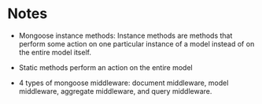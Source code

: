 # Notes

- Mongoose instance methods: Instance methods are methods that perform some action on one particular instance of a model instead of on the entire model itself. 

- Static methods perform an action on the entire model

- 4 types of mongoose middleware: document middleware, model middleware, aggregate middleware, and query middleware.

